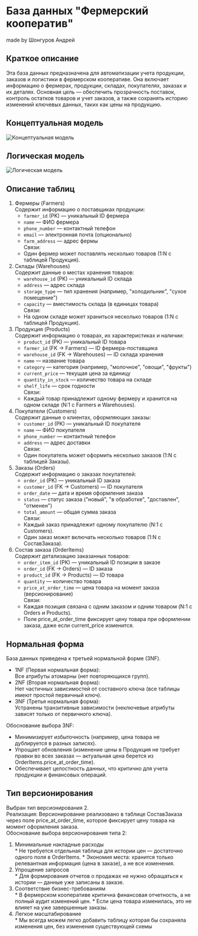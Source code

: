 # База данных "Фермерский кооператив"

made by Шонгуров Андрей
## Краткое описание
Эта база данных предназначена для автоматизации учета продукции, заказов и логистики в фермерском кооперативе. Она включает информацию о фермерах, продукции, складах, покупателях, заказах и их деталях. Основная цель — обеспечить прозрачность поставок, контроль остатков товаров и учет заказов, а также сохранять историю изменений ключевых данных, таких как цены на продукцию.
## Концептуальная модель
![Концептуальная модель](https://github.com/user-attachments/assets/ecb0428e-92ab-48d3-875d-d5a78c675ad8)
## Логическая модель
![Логическая модель](https://github.com/user-attachments/assets/bf50c28d-d047-45c5-b882-4fe1bab97f49)
## Описание таблиц
1. Фермеры (Farmers)  
  Содержит информацию о поставщиках продукции:
    * `farmer_id` (PK) — уникальный ID фермера
    * `name` — ФИО фермера
    * `phone_number` — контактный телефон
    * `email` — электронная почта (опционально)
    * `farm_address` — адрес фермы  
  Связи:
   * Один фермер может поставлять несколько товаров (1:N с таблицей Продукция).
2. Склады (Warehouses)  
  Содержит данные о местах хранения товаров:
    * `warehouse_id` (PK) — уникальный ID склада
    * `address` — адрес склада
    * `storage_type` — тип хранения (например, "холодильник", "сухое помещение")
    * `capacity` — вместимость склада (в единицах товара)  
  Связи:
    * На одном складе может храниться несколько товаров (1:N с таблицей Продукция).
3. Продукция (Products)  
  Содержит информацию о товарах, их характеристиках и наличии:
    * `product_id` (PK) — уникальный ID товара
    * `farmer_id` (FK → Farmers) — ID фермера-поставщика
    * `warehouse_id` (FK → Warehouses) — ID склада хранения
    * `name` — название товара
    * `category` — категория (например, "молочное", "овощи", "фрукты")
    * `current_price` — текущая цена за единицу
    * `quantity_in_stock` — количество товара на складе
    * `shelf_life` — срок годности  
  Связи:
    * Каждый товар принадлежит одному фермеру и хранится на одном складе (N:1 с Farmers и Warehouses).
4. Покупатели (Customers)  
  Содержит данные о клиентах, оформляющих заказы:
    * `customer_id` (PK) — уникальный ID покупателя
    * `name` — ФИО покупателя
    * `phone_number` — контактный телефон
    * `address` — адрес доставки  
  Связи:
    * Один покупатель может оформить несколько заказов (1:N с таблицей Заказы).
5. Заказы (Orders)  
  Содержит информацию о заказах покупателей:
    * `order_id` (PK) — уникальный ID заказа
    * `customer_id` (FK → Customers) — ID покупателя
    * `order_date` — дата и время оформления заказа
    * `status` — статус заказа ("новый", "в обработке", "доставлен", "отменен")
    * `total_amount` — общая сумма заказа  
  Связи:
    * Каждый заказ принадлежит одному покупателю (N:1 с Customers).
    * Один заказ может включать несколько товаров (1:N с СоставЗаказа).
6. Состав заказа (OrderItems)  
  Содержит детализацию заказанных товаров:
    * `order_item_id` (PK) — уникальный ID позиции в заказе
    * `order_id` (FK → Orders) — ID заказа
    * `product_id` (FK → Products) — ID товара
    * `quantity` — количество товара
    * `price_at_order_time` — цена товара на момент заказа (версионирование)  
  Связи:
    * Каждая позиция связана с одним заказом и одним товаром (N:1 с Orders и Products).
    * Поле price_at_order_time фиксирует цену товара при оформлении заказа, даже если current_price изменится.

## Нормальная форма
База данных приведена к третьей нормальной форме (3NF).
  * 1NF (Первая нормальная форма):  
    Все атрибуты атомарны (нет повторяющихся групп).
  * 2NF (Вторая нормальная форма):  
    Нет частичных зависимостей от составного ключа (все таблицы имеют простой первичный ключ).
  * 3NF (Третья нормальная форма):  
    Устранены транзитивные зависимости (неключевые атрибуты зависят только от первичного ключа).

Обоснование выбора 3NF:
  - Минимизирует избыточность (например, цена товара не дублируется в разных записях).
  - Упрощает обновления (изменение цены в Продукция не требует правки во всех заказах — актуальная цена берется из OrderItems.price_at_order_time).
  - Обеспечивает целостность данных, что критично для учета продукции и финансовых операций.
## Тип версионирования
Выбран тип версионирования 2.  
Реализация: 
  Версионирование реализовано в таблице СоставЗаказа через поле price_at_order_time, которое фиксирует цену товара на момент оформления заказа.  
Обоснование выбора версионирования типа 2:
  1. Минимальные накладные расходы  
    * Не требуется отдельная таблица для истории цен — достаточно одного поля в OrderItems.
    * Экономия места: хранится только релевантная информация (цена в заказе), а не все изменения.
  2. Упрощение запросов  
    * Для формирования отчетов о продажах не нужно обращаться к истории — данные уже записаны в заказе.
  3. Соответствие бизнес-требованиям  
    * В фермерском кооперативе критична финансовая отчетность, а не полный аудит изменений цен.
    * Если цена товара изменилась, это не влияет на уже завершенные заказы.
  4. Легкое масштабирование  
    * Мы всегда можем легко добавить таблицу которая бы сохраняла изменения цен, без изменения существующей схемы
